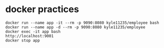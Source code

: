 # docker practices

		
	docker run --name app -it --rm -p 9090:8080 kyle11235/employee bash
	docker run --name app -d --rm -p 9090:8080 kyle11235/employee
	docker exec -it app bash
	http://localhost:9001
	docker stop app